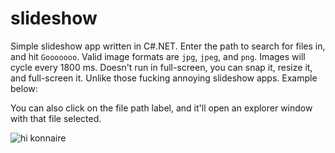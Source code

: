 slideshow
===

Simple slideshow app written in C#.NET. Enter the path to search for files in, and hit `Gooooooo`. Valid image 
formats are `jpg`, `jpeg`, and `png`. Images will cycle every 1800 ms. Doesn't run in full-screen, you can snap 
it, resize it, and full-screen it. Unlike those fucking annoying slideshow apps. Example below: 

You can also click on the file path label, and it'll open an explorer window with that file selected.

![hi konnaire](http://i.imgur.com/JSEOo9J.jpg)
